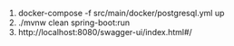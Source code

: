 1. docker-compose -f src/main/docker/postgresql.yml up
2. ./mvnw clean spring-boot:run
3. http://localhost:8080/swagger-ui/index.html#/
